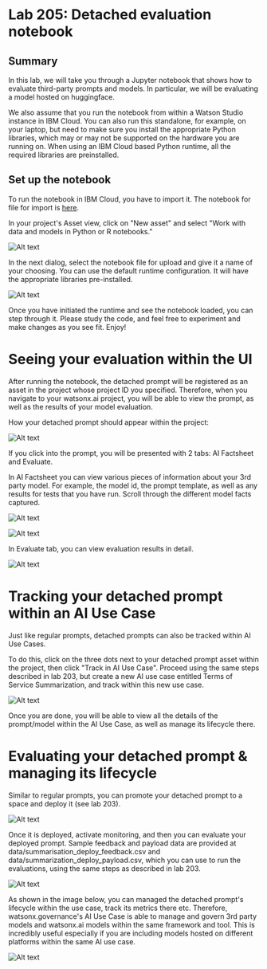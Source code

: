 # Lab 205: Detached evaluation notebook

## Summary
In this lab, we will take you through a Jupyter notebook that shows how to evaluate third-party prompts and models. In particular, we will be evaluating a model hosted on huggingface.

We also assume that you run the notebook from within a Watson Studio instance in IBM Cloud. You can also run this standalone, for example, on your laptop, but need to make sure you install the appropriate Python libraries, which may or may not be supported on the hardware you are running on. When using an IBM Cloud based Python runtime, all the required libraries are preinstalled.

## Set up the notebook
To run the notebook in IBM Cloud, you have to import it. The notebook for file for import is [here](./Detached%20Prompt%20Evaluation%20with%20WatsonXGov.ipynb). 

In your project's Asset view, click on "New asset" and select "Work with data and models in Python or R notebooks." 

![Alt text](images/image1.png)

In the next dialog, select the notebook file for upload and give it a name of your choosing. You can use the default runtime configuration. It will have the appropriate libraries pre-installed.

![Alt text](images/image2.png)

Once you have initiated the runtime and see the notebook loaded, you can step through it. Please study the code, and feel free to experiment and make changes as you see fit. Enjoy!

# Seeing your evaluation within the UI

After running the notebook, the detached prompt will be registered as an asset in the project whose project ID you specified. Therefore, when you navigate to your watsonx.ai project, you will be able to view the prompt, as well as the results of your model evaluation.

How your detached prompt should appear within the project:

![Alt text](images/image4.png)

If you click into the prompt, you will be presented with 2 tabs: AI Factsheet and Evaluate. 

In AI Factsheet you can view various pieces of information about your 3rd party model. For example, the model id, the prompt template, as well as any results for tests that you have run. Scroll through the different model facts captured.

![Alt text](images/image5.png)

![Alt text](images/image6.png)

In Evaluate tab, you can view evaluation results in detail.

![Alt text](images/image7.png)

# Tracking your detached prompt within an AI Use Case

Just like regular prompts, detached prompts can also be tracked within AI Use Cases.

To do this, click on the three dots next to your detached prompt asset within the project, then click "Track in AI Use Case". Proceed using the same steps described in lab 203, but create a new AI use case entitled Terms of Service Summarization, and track within this new use case.

![Alt text](images/image8.png)

Once you are done, you will be able to view all the details of the prompt/model within the AI Use Case, as well as manage its lifecycle there.

# Evaluating your detached prompt & managing its lifecycle

Similar to regular prompts, you can promote your detached prompt to a space and deploy it (see lab 203).

![Alt text](images/image10.png)

Once it is deployed, activate monitoring, and then you can evaluate your deployed prompt. Sample feedback and payload data are provided at data/summarisation_deploy_feedback.csv and data/summarization_deploy_payload.csv, which you can use to run the evaluations, using the same steps as described in lab 203.

![Alt text](images/image9.png)

As shown in the image below, you can managed the detached prompt's lifecycle within the use case, track its metrics there etc. Therefore, watsonx.governance's AI Use Case is able to manage and govern 3rd party models and watsonx.ai models within the same framework and tool. This is incredibly useful especially if you are including models hosted on different platforms within the same AI use case.

![Alt text](images/image11.png)